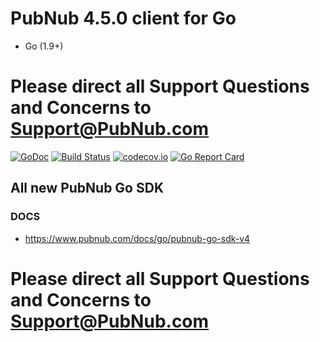 # PubNub 4.5.0 client for Go
* Go (1.9+)

# Please direct all Support Questions and Concerns to Support@PubNub.com

[![GoDoc](https://godoc.org/github.com/pubnub/go?status.svg)](https://godoc.org/github.com/pubnub/go)
[![Build Status](https://api.travis-ci.org/pubnub/go.svg?branch=master)](https://travis-ci.org/pubnub/go)
[![codecov.io](https://codecov.io/github/pubnub/go/coverage.svg)](https://codecov.io/github/pubnub/go)
[![Go Report Card](https://goreportcard.com/badge/github.com/pubnub/go)](https://goreportcard.com/report/github.com/pubnub/go)


## All new PubNub Go SDK
### DOCS 
  * https://www.pubnub.com/docs/go/pubnub-go-sdk-v4

# Please direct all Support Questions and Concerns to Support@PubNub.com
